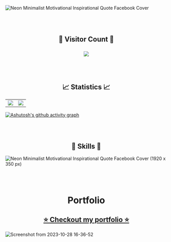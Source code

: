 ![Neon Minimalist Motivational Inspirational Quote Facebook Cover](https://github.com/virag-ky/virag-ky/assets/79658534/af0cbe7b-d415-43c9-9c3d-866af17465dc)












<br>
<br>
<h2 align="center"> 
  👥 Visitor Count 👥<br><br>
  <img src="https://profile-counter.glitch.me/virag-ky/count.svg" />
</h2>
<br>
<br>
<h2 align="center">
 📈 Statistics 📈
</h2>
<div><table><tr><td width="50%"><img src="https://github-readme-stats.vercel.app/api?username=virag-ky&show_icons=true&include_all_commits=true&hide_border=true&title_color=8c52ff&icon_color=8c52ff&text_color=ffaaff&bg_color=180333"></td><td width="50%"><img src="https://github-readme-streak-stats.herokuapp.com?user=virag-ky&hide_border=true&ring=8c52ff&sideNums=ffaaff&stroke=8c52ff&background=180333&sideLabels=a97adb&dates=8c52ff&fire=ffaaff&currStreakLabel=a97adb&currStreakNum=ffaaff&date_format=M%20j%5B%2C%20Y%5D"></td></tr></table></div>


[![Ashutosh's github activity graph](https://github-readme-activity-graph.vercel.app/graph?username=virag-ky&bg_color=180333&color=ffaaff&line=8c52ff&point=ffaaff&area=true&hide_border=true)](https://github.com/ashutosh00710/github-readme-activity-graph)

<br>
<br>
<h2 align="center">🔧 Skills 🔧 </h2>

![Neon Minimalist Motivational Inspirational Quote Facebook Cover (1920 x 350 px)](https://github.com/virag-ky/virag-ky/assets/79658534/aa5138f7-c71a-495a-b2f8-9b70d32aa2ae)

<br>
<br>
<h1 align="center">Portfolio</h1>
<h2 align="center"><a href="https://virag-ky-portfolio.netlify.app/" target="_blank">⭐ Checkout my portfolio ⭐</a></h2>

![Screenshot from 2023-10-28 16-36-52](https://github.com/virag-ky/virag-ky/assets/79658534/14cb6b60-7a8d-4b5c-8f13-13367bb6748b)


